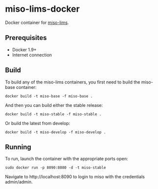 # miso-lims-docker

Docker container for [miso-lims](https://github.com/TGAC/miso-lims).

## Prerequisites

* Docker 1.9+
* Internet connection

## Build

To build any of the miso-lims containers, you first need to build the miso-base container:

    docker build -t miso-base -f miso-base .

And then you can build either the stable release:
 
    docker build -t miso-stable -f miso-stable .

Or build the latest from develop:

    docker build -t miso-develop -f miso-develop .


## Running

To run, launch the container with the appropriate ports open:

    sudo docker run -p 8090:8080 -d -t miso-stable

Navigate to http://localhost:8090 to login to miso with the credentials admin/admin.



